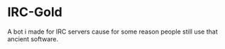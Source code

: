 # IRC-Gold
A bot i made for IRC servers cause for some reason people still use that ancient software.
